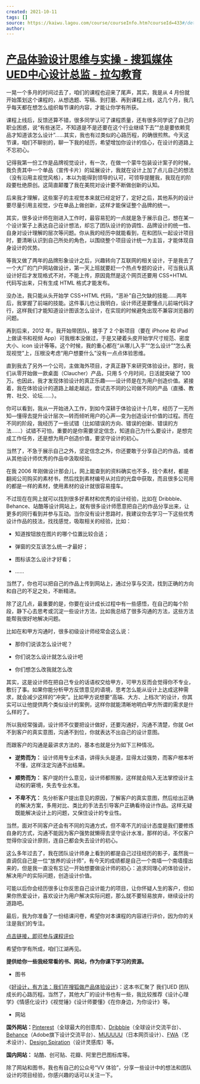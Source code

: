 ```yaml
---
created: 2021-10-11
tags: []
source: https://kaiwu.lagou.com/course/courseInfo.htm?courseId=433#/detail/pc?id=4448
author: 
---
```


# [产品体验设计思维与实操 - 搜狐媒体UED中心设计总监 - 拉勾教育](https://kaiwu.lagou.com/course/courseInfo.htm?courseId=433#/detail/pc?id=4448)


一晃一个多月的时间过去了，咱们的课程也迎来了尾声，其实，我是从 4 月份就开始策划这个课程的，从想选题、写稿、到打磨、再到课程上线，这几个月，我几乎每天都在想怎么组织每节课的内容，才能让你学有所获。

课程上线后，反馈还算不错，很多同学认可了课程质量，还有很多同学说了自己的职业困惑，说“有些迷茫，不知道是不是还要在这个行业继续下去”“总是要依赖竞品才知道该怎么设计”……其实，我也有过类似的心路历程，的确很煎熬。今天这节课，咱们不聊别的，聊一下我的经历，希望增加你设计的信心，在设计的道路上不忘初心。

记得我第一份工作是品牌视觉设计，有一次，在做一个蒙牛包装设计案子的时候，我负责其中一个单品（宣传卡片）的延展设计，我就在设计上加了点儿自己的想法（没有沿用主视觉风格），本以为能得到领导的认可，可领导提醒我，我现在的阶段要杜绝原创。这简直颠覆了我在美院对设计要不断做创新的认知。

后来我才理解，这些案子的主视觉本来就已经定好了，定好之后，其他系列的设计要尽量引用主视觉，少在单品上做创新，这样才能保证整个品牌的统一。

其实，很多设计师在刚进入工作时，最容易犯的一点就是急于展示自己，想在某一个设计案子上表达自己设计想法，却忘了团队设计的协调性、品牌设计的统一性、自身对设计理解的层次等问题。你从我的经历中就能看到，在和团队一起设计项目时，要清晰认识到自己所处的角色，以围绕整个项目设计统一为主旨，才能体现自身设计的优势。

等我又做了两年的品牌形象设计之后，兴趣转向了互联网的相关设计，于是我去了一个大厂的门户网站做设计，第一天上班就要赶一个热点专题的设计，可当我认真设计好后才发现格式不对，不能上传，原因竟然是这个网页还要用 CSS+HTML 代码写出来，只有生成 HTML 格式才能发布。

没办法，我只能从头开始学 CSS+HTML 代码，“恶补”自己欠缺的技能……两年后，我掌握了前端的技能。这件事儿也让我明白，设计师还是要懂点儿前端代码才行，这样我们才能知道设计图该怎么设计，在实现的时候避免出现不兼容浏览器的问题。

再到后来，2012 年，我开始带团队，接手了 2 个新项目（要在 iPhone 和 iPad 上做读书和视频 App）可我根本没做过，于是又硬着头皮开始学尺寸规范、密度大小、icon 设计等等。这个时候，我的重心都在“从哪儿入手”“怎么设计”“怎么表现视觉”上，压根没考虑“用户想要什么”没有一点点体验思维。

直到我去了另外一个公司，主做海外项目，才真正静下来研究体验设计。那时，我们从零开始做一款桌面（Claucher）产品，只用 5 个月时间，日活就突破了 100 万。也因此，我才发现体验设计的真正乐趣——设计师是在为用户创造价值。紧接着，我在体验设计的道路上越走越远，尝试去不同的公司做不同的产品（直播、教育、社交、论坛……）。

你可以看到，我从一开始进入工作，到如今深耕于体验设计十几年，经历了一无所知—懂得去提升设计层次—转而倾听用户的心声—变为创造设计价值的过程。而在不同的阶段，我经历了一些试错（比如错误的方向、错误的创新、错误的方法……）试错不可怕，重要的是你需要坚定信念，知道自己为什么要设计，是想完成工作任务，还是想为用户创造价值，要坚守设计的初心。

当然了，不急于展示自己之外，坚定信念之外，你还要敢于分享自己的作品，或者从其他设计师优秀的作品中汲取经验。

在我 2006 年刚做设计那会儿，网上能查到的资料确实也不多，找个素材，都是翻阅公司购买的素材书，然后找到素材编号从对应的光盘中获取，而且很多公司用的都是一样的素材，使用素材的设计就很容易撞车。

不过现在在网上就可以找到很多好素材和优秀的设计经验，比如在 Dribbble、Behance、站酷等设计网站上，就有很多设计师愿意把自己的作品分享出来，让更多的同行看到并参与互动。当你没有设计思路时，我建议你去学习一下这些优秀设计作品的技法，找找感觉，吸取相关的经验，比如：

-   知道按钮放在图片的哪个位置比较合适；
    
-   弹窗的交互该怎么统一才最好；
    
-   图标该怎么设计才好看；
    
-   ……
    

当然了，你也可以把自己的作品上传到网站上，通过分享与交流，找到正确的方向和自己的不足之处，不断精进。

除了这几点，最重要的是，你要在设计成长过程中有一些感悟，在自己的每个阶段，静下心去思考或沉淀一些设计方法，比如我总结了很多沟通的方法，这些方法能帮我很好地解决问题。

比如在和甲方沟通时，很多初级设计师经常会这么说：

-   那你们说该怎么设计呢？
    
-   你们说怎么设计就怎么设计吧
    
-   你们想怎么改我就怎么改
    

其实，这是设计师在把自己专业的话语权交给甲方，可甲方反而会觉得你不专业，敷衍了事。如果你能分析甲方反馈意见的语境，思考怎么能从设计上达成这种需求，就会减少这样的“冲突”。比如甲方说想要“高端、大方、上档次”的设计，你其实可以让他提供两个类似设计的案例，这样你就能清晰地明白甲方所谓的需求是什么样的了。

所以我经常强调，设计师不仅要把设计做好，还要沟通好，沟通不清楚，你就 Get不到客户的真实意图，沟通不到位，你就表达不出自己的设计意图。

而跟客户的沟通是最讲求方法的，基本也就是分为如下三种情况。

-   **逆势而为：** 设计师用专业术语，讲得头头是道，显得太过强势，而客户根本听不懂，这样注定沟通不出结果。
    
-   **顺势而为：** 客户提的什么意见，设计师都照搬，这样就会陷入无法掌控设计主动权的窘境，失去专业水准。
    
-   **不卑不亢：** 先分析客户提出意见的原因，了解客户的真实意图，然后给出正确的解决方案，多用对比、类比的手法去引导客户正确看待设计作品。这样无疑既能解决设计上的问题，又保住设计的专业性。
    

当然，面对不同客户还会有不同的沟通方式，但不卑不亢的设计态度是我们要修炼自身的方式，沟通不能因为客户强势就懒得去坚守设计水准，那样的话，不仅客户觉得你没设计原则，连自己都会失去设计的初心。

这么多年过去了，我在团队设计师身上看到的都是自己过往经历的影子，虽然我一直调侃自己是一位“放养的设计师”，有今天的成绩都是自己一个南墙一个南墙撞出来的，但是我一直没有忘记一开始想要做设计师的初心：追求同理心的体验设计，解决用户的实际问题，创造设计价值。

可能以后你会经历很多让你反思自己设计能力的项目，让你怀疑人生的客户，但如果你热爱设计，喜欢设计为用户解决实际问题，那么就不要轻易放弃，继续设计的道路吧。

最后，我为你准备了一份结课问卷，希望你对本课程的内容进行评价，因为你的关注是我们的专注。

[点击链接，即可参与课程评价](https://wj.qq.com/s2/7271167/1162/)

希望你学有所成，咱们江湖再见。

**提供给你一些我经常看的书、网站，作为你课下学习的资源。**

-   图书
    

《[好设计，有方法：我们在搜狐做产品体验设计](https://item.jd.com/12669222.html)》：这本书汇聚了 我们UED 团队成长的心路历程。当然了，其他大厂的设计书也有一些，我比较推荐《设计心理学》《情感化设计》《视觉锤》《设计师要懂》《在你身边，为你设计》等。

-   网站
    

**国外网站：**[Pinterest](https://www.pinterest.com/)（全球最大的创意库）、[Dribbble](https://dribbble.com/)（全球设计交流平台）、[Behance](https://www.behance.net/)（Adobe旗下设计交流平台）、[MUUUUU](http://muuuuu.org/)（日本网页设计）、[FWA](https://thefwa.com/)（艺术设计）、[Design Spiration](https://www.designspiration.com/)（设计灵感库）等。

**国内网站：** 站酷、创可贴、花瓣、阿里巴巴图标库等。

除了网站和图书，我也有自己的公众号“VV 体验”，分享一些设计中的想法和团队设计的项目经验，你感兴趣的话可以关注一下。
